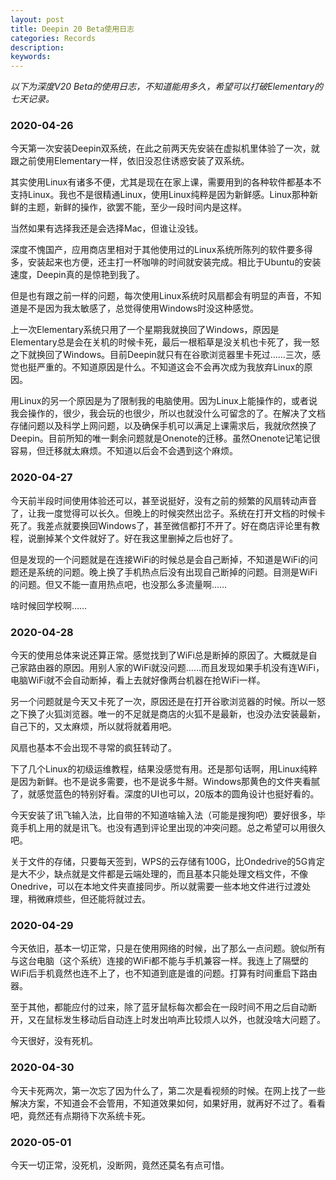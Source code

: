 ```yaml
---
layout: post
title: Deepin 20 Beta使用日志
categories: Records
description: 
keywords: 
---
```


*以下为深度V20 Beta的使用日志，不知道能用多久，希望可以打破Elementary的七天记录。*

<!--more-->

### 2020-04-26

今天第一次安装Deepin双系统，在此之前两天先安装在虚拟机里体验了一次，就跟之前使用Elementary一样，依旧没忍住诱惑安装了双系统。

其实使用Linux有诸多不便，尤其是现在在家上课，需要用到的各种软件都基本不支持Linux。我也不是很精通Linux，使用Linux纯粹是因为新鲜感。Linux那种新鲜的主题，新鲜的操作，欲罢不能，至少一段时间内是这样。

当然如果有选择我还是会选择Mac，但谁让没钱。

深度不愧国产，应用商店里相对于其他使用过的Linux系统所陈列的软件要多得多，安装起来也方便，还主打一杯咖啡的时间就安装完成。相比于Ubuntu的安装速度，Deepin真的是惊艳到我了。

但是也有跟之前一样的问题，每次使用Linux系统时风扇都会有明显的声音，不知道是不是因为我太敏感了，总觉得使用Windows时没这种感觉。

上一次Elementary系统只用了一个星期我就换回了Windows，原因是Elementary总是会在关机的时候卡死，最后一根稻草是没关机也卡死了，我一怒之下就换回了Windows。目前Deepin就只有在谷歌浏览器里卡死过……三次，感觉也挺严重的。不知道原因是什么。不知道这会不会再次成为我放弃Linux的原因。

用Linux的另一个原因是为了限制我的电脑使用。因为Linux上能操作的，或者说我会操作的，很少，我会玩的也很少，所以也就没什么可留念的了。在解决了文档存储问题以及科学上网问题，以及确保手机可以满足上课需求后，我就欣然换了Deepin。目前所知的唯一剩余问题就是Onenote的迁移。虽然Onenote记笔记很容易，但迁移就太麻烦。不知道以后会不会遇到这个麻烦。

### 2020-04-27

今天前半段时间使用体验还可以，甚至说挺好，没有之前的频繁的风扇转动声音了，让我一度觉得可以长久。但晚上的时候突然出岔子。系统在打开文档的时候卡死了。我差点就要换回Windows了，甚至微信都打不开了。好在商店评论里有教程，说删掉某个文件就好了。好在我这里删掉之后也好了。

但是发现的一个问题就是在连接WiFi的时候总是会自己断掉，不知道是WiFi的问题还是系统的问题。晚上换了手机热点后没有出现自己断掉的问题。目测是WiFi的问题。但又不能一直用热点吧，也没那么多流量啊……

啥时候回学校啊……

### 2020-04-28

今天的使用总体来说还算正常。感觉找到了WiFi总是断掉的原因了。大概就是自己家路由器的原因。用别人家的WiFi就没问题……而且发现如果手机没有连WiFi，电脑WiFi就不会自动断掉，看上去就好像两台机器在抢WiFi一样。

另一个问题就是今天又卡死了一次，原因还是在打开谷歌浏览器的时候。所以一怒之下换了火狐浏览器。唯一的不足就是商店的火狐不是最新，也没办法安装最新，自己下的，又太麻烦，所以就将就着用吧。

风扇也基本不会出现不寻常的疯狂转动了。

下了几个Linux的初级运维教程，结果没感觉有用。还是那句话啊，用Linux纯粹是因为新鲜。也不是说多需要，也不是说多牛掰。Windows那黄色的文件夹看腻了，就感觉蓝色的特别好看。深度的UI也可以，20版本的圆角设计也挺好看的。

今天安装了讯飞输入法，比自带的不知道啥输入法（可能是搜狗吧）要好很多，毕竟手机上用的就是讯飞。也没有遇到评论里出现的冲突问题。总之希望可以用很久吧。

关于文件的存储，只要每天签到，WPS的云存储有100G，比Ondedrive的5G肯定是大不少，缺点就是文件都是云端处理的，而且基本只能处理文档文件，不像Onedrive，可以在本地文件夹直接同步。所以就需要一些本地文件进行过渡处理，稍微麻烦些，但还能将就过去。

### 2020-04-29

今天依旧，基本一切正常，只是在使用网络的时候，出了那么一点问题。貌似所有与这台电脑（这个系统）连接的WiFi都不能与手机兼容一样。我连上了隔壁的WiFi后手机竟然也连不上了，也不知道到底是谁的问题。打算有时间重启下路由器。

至于其他，都能应付的过来，除了蓝牙鼠标每次都会在一段时间不用之后自动断开，又在鼠标发生移动后自动连上时发出响声比较烦人以外，也就没啥大问题了。

今天很好，没有死机。

### 2020-04-30

今天卡死两次，第一次忘了因为什么了，第二次是看视频的时候。在网上找了一些解决方案，不知道会不会管用，不知道效果如何，如果好用，就再好不过了。看看吧，竟然还有点期待下次系统卡死。

### 2020-05-01

今天一切正常，没死机，没断网，竟然还莫名有点可惜。